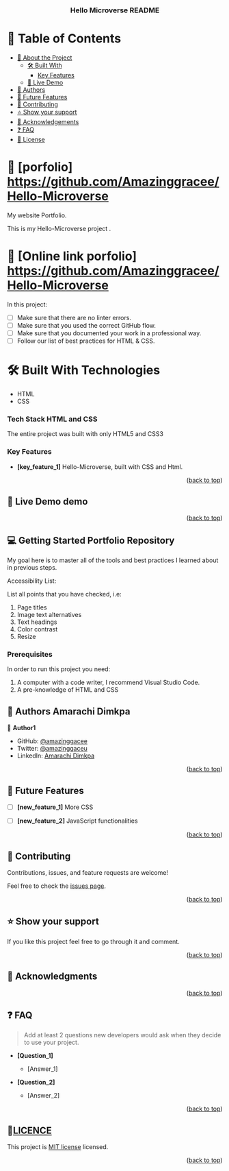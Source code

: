 
<div align="center">

  <h3 id = "readme-top"><b>Hello Microverse README </b></h3>

</div>

<!-- TABLE OF CONTENTS -->

# 📗 Table of Contents

- [📖 About the Project](#about-project)
  - [🛠 Built With](#built-with)
    - [Key Features](#key-features)
  - [🚀 Live Demo](#live-demo)
- [👥 Authors](#authors)
- [🔭 Future Features](#future-features)
- [🤝 Contributing](#contributing)
- [⭐️ Show your support](#support)
- [🙏 Acknowledgements](#acknowledgements)
- [❓ FAQ](#faq)
- [📝 License](#license)

<!-- PROJECT DESCRIPTION -->

# 📖 [porfolio] <a name="about-project">https://github.com/Amazinggracee/Hello-Microverse</a>

My website Portfolio.

This is my Hello-Microverse project .

# 📖 [Online link porfolio] <a name="about-project">https://github.com/Amazinggracee/Hello-Microverse</a>

In this project:
- [ ] Make sure that there are no linter errors.
- [ ] Make sure that you used the correct GitHub flow.
- [ ] Make sure that you documented your work in a professional way.
- [ ] Follow our list of best practices for HTML & CSS.

# 🛠 Built With <a name="built-with">Technologies</a>

- HTML
- CSS

### Tech Stack <a name="tech-stack">HTML and CSS  </a>

The entire project was built with only HTML5 and CSS3

<!-- Features -->

### Key Features <a name="key-features"></a>

- **[key_feature_1]** Hello-Microverse, built with CSS and Html.

<p align="right">(<a href="#readme-top">back to top</a>)</p>

<!-- LIVE DEMO -->

## 🚀 Live Demo <a name="live-demo">demo</a>

<p align="right">(<a href="#readme-top">back to top</a>)</p>

<!-- GETTING STARTED -->

## 💻 Getting Started <a name="getting-started">Portfolio Repository</a>

My goal here is to master all of the tools and best practices I learned about in previous steps.

Accessibility List:

List all points that you have checked, i.e:
1. Page titles
2. Image text alternatives
3. Text headings
4. Color contrast
5. Resize



### Prerequisites

In order to run this project you need: 
1. A computer with a code writer, I recommend Visual Studio Code.
2. A pre-knowledge of HTML and CSS 

<!-- AUTHORS -->

## 👥 Authors <a name="authors">Amarachi Dimkpa</a>


👤 **Author1**

- GitHub: [@amazinggacee](https://github.com/Amazinggracee)
- Twitter: [@amazinggaceu](https://twitter.com/amazinggraceu)
- LinkedIn: [Amarachi Dimkpa](https://linkedin.com/in/amarachi-dimkpa-070643183)



<p align="right">(<a href="#readme-top">back to top</a>)</p>

<!-- FUTURE FEATURES -->

## 🔭 Future Features <a name="future-features"></a>

- [ ] **[new_feature_1]** More CSS 
- [ ] **[new_feature_2]** JavaScript functionalities


<p align="right">(<a href="#readme-top">back to top</a>)</p>

<!-- CONTRIBUTING -->

## 🤝 Contributing <a name="contributing"></a>

Contributions, issues, and feature requests are welcome!

Feel free to check the [issues page](https://github.com/Amazinggracee/Portfolio/issues/).

<p align="right">(<a href="#readme-top">back to top</a>)</p>

<!-- SUPPORT -->

## ⭐️ Show your support <a name="support"></a>

If you like this project feel free to go through it and comment.

<p align="right">(<a href="#readme-top">back to top</a>)</p>

<!-- ACKNOWLEDGEMENTS -->

## 🙏 Acknowledgments <a name="acknowledgements"></a>
 

<p align="right">(<a href="#readme-top">back to top</a>)</p>

<!-- FAQ (optional) -->

## ❓ FAQ <a name="faq"></a>

> Add at least 2 questions new developers would ask when they decide to use your project.

- **[Question_1]**

  - [Answer_1]

- **[Question_2]**

  - [Answer_2]

<p align="right">(<a href="#readme-top">back to top</a>)</p>

<!-- LICENSE -->

## 📝<a href= "https://github.com/Amazinggracee/Portfolio/blob/responsive-b/License.txt" name="license.txt">LICENCE</a>

This project is [MIT license](./License.txt) licensed.

<p align="right">(<a href="#readme-top">back to top</a>)</p>

